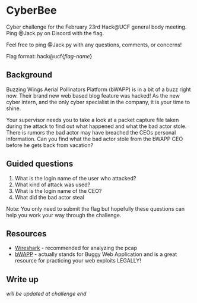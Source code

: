 # CyberBee
Cyber challenge for the February 23rd Hack@UCF general body meeting. Ping @Jack.py on Discord with the flag.

Feel free to ping @Jack.py with any questions, comments, or concerns!

Flag format: hack@ucf{*flag-name*}

## Background
Buzzing Wings Aerial Pollinators Platform (bWAPP) is in a bit of a buzz right now. Their brand new web based blog feature was hacked! As the new cyber intern, and the only cyber specialist in the company, it is your time to shine. 

Your supervisor needs you to take a look at a packet capture file taken during the attack to find out what happened and what the bad actor stole. There is rumors the bad actor may have breached the CEOs personal information. Can you find what the bad actor stole from the bWAPP CEO before he gets back from vacation?

## Guided questions
1. What is the login name of the user who attacked?
2. What kind of attack was used?
3. What is the login name of the CEO?
4. What did the bad actor steal

Note: You only need to submit the flag but hopefully these questions can help you work your way through the challenge.

## Resources
+ [Wireshark](https://www.wireshark.org/) - recommended for analyzing the pcap
+ [bWAPP](http://www.itsecgames.com/) - actually stands for Buggy Web Application and is a great resource for practicing your web exploits LEGALLY!

## Write up
*will be updated at challenge end*
<!--
+ Initial setup
 - Download a network protocol analyzer as we must analyze this packet capute file (.pcap). I am a fan of Wireshark as it provides a nice GUI. But if you are a command line wizard tshark and tcpdump are good command line tools.
 
 - On a network, information is sent via packets. Packets have a header, which includes the source, destination, and other important information, and a payload, which has the data being sent. All of this is stored as binary making it almost impossible for us to read on our own. That is where our network protocol analyzer comes in. Wireshark, or whatever else you use, allows you to not only see the orginal binary but also converts and categorizes the infromation back to being human readable. This can help us with our challenge!

 + SO much information...where do I start?
  - Once you open the pcap file you are hit with 1571 packets! This can be overwhelming. Let's start by thining down the amount of packets we have to analyze. A lot of these packets are just junk that we either can't read or is unimportant to our cause. So let's find out which ones those are.
  - Wireshark has tons of cool features to mess around with and narrow your search. But for now, let's focus on the statistics tab. Here are a few useful tools in the statisitcs tab that may help, navigate to:
  1. Statistics > Porotcol Hierarchy: will show the types and number of protocols sent.
  2. statistics > conversations: will show IPs that were communicating with each other. This could be useful when analyzing the source and target of an attack.
  3. statistics > I/O graph: will show the frequency and time of packet recieval in a graphical format.

+ What are all these protocols?
 A protocol is a guideline for data transfer throughout a network. There are tons of protocols. But let's breakdown the protocols in our capture using our new statistic tool. 
 - [QUIC](https://www.auvik.com/franklyit/blog/what-is-quic-protocol/): There seems to be a TON of this in our capture. But what is it? QUIC is a transport layer protocol that creates reliable, secure, and quick connection over the internet. QUIC is built off of UDP hence the quickness and uses TLS to encrypt traffic. This is evident in our capture as everytime you inspect a QUIC packet you can see that the payload is protected. This may be a problem for us. 
 - [TCP](https://www.geeksforgeeks.org/what-is-transmission-control-protocol-tcp/): Transfer Control Protocol also takes up a decent amount of our capture. TCP is another transport layer protocol that ensures reliable connection for users. Unlike UDP, TCP employs a three way handshake (SYN, SYN-ACK, ACK) to verify a connection between devices before data is transmitted. This causes some latency hence the reason for UDP and QUIC's...well...quickness. In Wireshark it looks like we captured a handshake in packets 701-717. This could be useful.
 - [HTTP](https://developer.mozilla.org/en-US/docs/Web/HTTP/Overview): Hyper Transfert Text Protocol. Now this is where things get interesting. HTTP is commonly used to send and recieve data on the internet. You are probably using a similar version, HTTP Secure AKA HTTPS, to view this repo right now. Lucky for us we are dealing with an unsecure HTTP protocol. HTTP is nutorious for sending data in plaintext, or text we can easily read, especially HTML files! Since we know from the challenge that the bWAPP website was hacked it is possible that these HTTP packets have something to do with the attack.

 +  The search is on.
-  Now that we have narrowed down our search to a specific protocol let's clear the junk. Use Wiresharks filter bar to type the word "http" thus showing only HTTP protocols. This filter bar can also be used for tons of other display filters when analyzing captures.

 - We can see a smaller amount of HTTP protocols now. Some include the word ["POST"](https://developer.mozilla.org/en-US/docs/Web/HTTP/Methods/POST), what are those? A POST is a method to send data to be processed by a web server. This could be images, files, or in our case possibly this is a user submitting a post to the bWAPP blog feature. These POST requests are alternatively followed by a 200 OK response. This is the server responding to the POST request validating the recieval of the POST and sending back a response to the request. You can see that along with 200 OK response there seems to be (text/html). Now we are talking human readable text!

 - Let's analyze that POST request first to see what the user was sending to the server. As we are dealing with an attack, we want to know if anything sent to our server was malicious. Sure enough when we inspect any of the POST packets there doesnt seem to be a friendly neighborhood blog post being sent. In the "HTML Form URL Encoded" tab on the bottom left we can see that our blog's entry seems to be Form item: "nothing', (SELECT version()))-- #". That my friend is a MySQL query and it belongs no where near a search bar. It appears that our attacker is carrying out a SQL Injection on our blog feature! Oh no, some Software Engineer didn't do his job right. A [SQL Injection](https://owasp.org/www-community/attacks/SQL_Injection) is a way to abuse a database querying languages to access data in databases that shouldn't normally be accessible. 

 - Moving on to the 200 OK packets we can now analyze the plaintext HTML files that are being sent back to the user. The HTML file is the code that builds what you see on a website. Therefore, we can now see what the attacker is receiving everytime he carries out a SQL Injection. Using MySQL queries, the attacker discovers an important database, lists users, and narrows his search down to our one and only CEO!

 - Within the last HTTP 200 OK packet you can see what our attacker found. Searching through all of the blog posts you can see that the attacker extracted the bWAPP CEO's username and his secret string. Go ahead and copy this string, we aren't done yet.

 + Encryption
 Welp, I am glad our CEO was smart enough to encrypt his secret. This makes no sense... WRONG! Let's break it to reveal the secret. 

 - I love to use [CyberChef](https://gchq.github.io/CyberChef/) as it includes tons of encryption methods. Paste the string into the "Input" box. Then use the magic wand to make CyberChef give its best guess at cracking the cipher. 

 - Boom, just like that we get our flag. This flag was encoded using base 64. You can tell because of the trailing "==". You can also use the "From Base64" tool on CyberChef to solve this.


Congrats Intern! You recovered our CEO's secret. Hope the hacker didn't know his base conversions. You are sure to get a job here after college, we are going to need your help.
 -->
